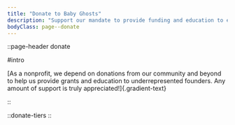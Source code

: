```yaml
---
title: "Donate to Baby Ghosts"
description: "Support our mandate to provide funding and education to emerging studios."
bodyClass: page--donate
---
```


::page-header
donate

#intro

[As a nonprofit, we depend on donations from our community and beyond to help us provide grants and education to underrepresented founders. Any amount of support is truly appreciated!]{.gradient-text}

::

::donate-tiers
::
